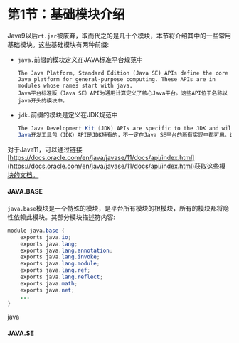 # 第1节：基础模块介绍

Java9以后`rt.jar`被废弃，取而代之的是几十个模块，本节将介绍其中的一些常用基础模块。这些基础模块有两种前缀:

- `java.`前缀的模块定义在JAVA标准平台规范中

  ```wiki
  The Java Platform, Standard Edition (Java SE) APIs define the core Java platform for general-purpose computing. These APIs are in modules whose names start with java.
  Java平台标准版（Java SE）API为通用计算定义了核心Java平台。这些API位于名称以java开头的模块中。
  ```

- `jdk.`前缀的模块是定义在JDK规范中

  ```java
  The Java Development Kit (JDK) APIs are specific to the JDK and will not necessarily be available in all implementations of the Java SE Platform. These APIs are in modules whose names start with jdk.
  Java开发工具包（JDK）API是JDK特有的，不一定在Java SE平台的所有实现中都可用。这些API位于名称以jdk开头的模块中。
  ```

对于Java11，可以通过链接[https://docs.oracle.com/en/java/javase/11/docs/api/index.html](https://docs.oracle.com/en/java/javase/11/docs/api/index.html)获取这些模块的文档。

#### JAVA.BASE

`java.base`模块是一个特殊的模块，是平台所有模块的根模块，所有的模块都将隐性依赖此模块。其部分模块描述符内容:

````java
module java.base {
    exports java.io;
    exports java.lang;
    exports java.lang.annotation;
    exports java.lang.invoke;
    exports java.lang.module;
    exports java.lang.ref;
    exports java.lang.reflect;
    exports java.math;
    exports java.net;
    ...
}
````

java

#### JAVA.SE




